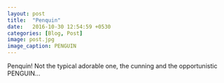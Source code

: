 ```yaml
---
layout: post
title:  "Penquin"
date:   2016-10-30 12:54:59 +0530
categories: [Blog, Post]
image: post.jpg
image_caption: PENGUIN
---
```

Penquin! Not the typical adorable one, the cunning and the opportunistic PENGUIN...
